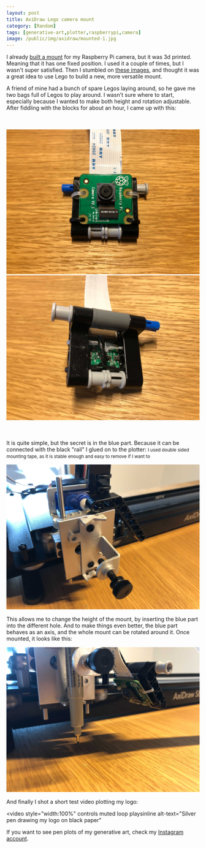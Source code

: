 ```yaml
---
layout: post
title: AxiDraw Lego camera mount
category: [Random]
tags: [generative-art,plotter,raspberrypi,camera]
image: /public/img/axidraw/mounted-1.jpg
---
```


I already [built a mount](/axidraw-plotter-camera-mount/) for my Raspberry Pi camera, but it was 3d printed. Meaning that it has one fixed position. I used it a couple of times, but I wasn't super satisfied. Then I stumbled on [these images](https://imgur.com/gallery/VjXSSzh), and thought it was a great idea to use Lego to build a new, more versatile mount.

A friend of mine had a bunch of spare Legos laying around, so he gave me two bags full of Legos to play around. I wasn't sure where to start, especially because I wanted to make both height and rotation adjustable. After fiddling with the blocks for about an hour, I came up with this:

<div class="DualImage" style="margin: 3rem 0">
  <div>
    <img
      class="Image"
      src="/public/img/axidraw/lego-front.jpg"
      alt="Camera on the mount, front view">
  </div>
  <div>
    <img
      class="Image"
      src="/public/img/axidraw/lego-back.jpg"
      alt="Camera on the mount, back view">
  </div>
</div>

<!--more-->

It is quite simple, but the secret is in the blue part. Because it can be connected with the black "rail" I
<label class="SideNote-trigger">glued on to the plotter</label>:
<small class="SideNote">
I used double sided mounting tape, as it is stable enough and easy to remove if I want to
</small>

![AxiDraw with black lego rail glued on](/public/img/axidraw/lego-rail.jpg)

This allows me to change the height of the mount, by inserting the blue part into the different hole. And to make things even better, the blue part behaves as an axis, and the whole mount can be rotated around it. Once mounted, it looks like this:

![Camera mounted on the plotter](/public/img/axidraw/lego-mounted.jpg)

And finally I shot a short test video plotting my logo:

<video
  style="width:100%"
  controls
  muted
  loop
  playsinline
  alt-text="Silver pen drawing my logo on black paper"
>
  <source src="/public/img/axidraw/lego-example.mp4#t=0.001" type="video/mp4">
</video>

If you want to see pen plots of my generative art, check my [Instagram account](https://www.instagram.com/muffinman_io/).
